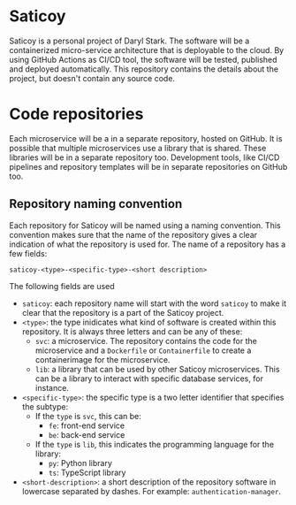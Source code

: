 # Saticoy

Saticoy is a personal project of Daryl Stark. The software will be a containerized micro-service architecture that is deployable to the cloud. By using GitHub Actions as CI/CD tool, the software will be tested, published and deployed automatically. This repository contains the details about the project, but doesn't contain any source code.

# Code repositories

Each microservice will be a in a separate repository, hosted on GitHub. It is possible that multiple microservices use a library that is shared. These libraries will be in a separate repository too. Development tools, like CI/CD pipelines and repository templates will be in separate repositories on GitHub too.

## Repository naming convention

Each repository for Saticoy will be named using a naming convention. This convention makes sure that the name of the repository gives a clear indication of what the repository is used for. The name of a repository has a few fields:

`saticoy-<type>-<specific-type>-<short description>`

The following fields are used

-   `saticoy`: each repository name will start with the word `saticoy` to make it clear that the repository is a part of the Saticoy project.
-   `<type>`: the type inidicates what kind of software is created within this repository. It is always three letters and can be any of these:
    -   `svc`: a microservice. The repository contains the code for the microservice and a `Dockerfile` or `Containerfile` to create a containerimage for the microservice.
    -   `lib`: a library that can be used by other Saticoy microservices. This can be a library to interact with specific database services, for instance.
-   `<specific-type>`: the specific type is a two letter identifier that specifies the subtype:
    -   If the `type` is `svc`, this can be:
        -   `fe`: front-end service
        -   `be`: back-end service
    -   If the `type` is `lib`, this indicates the programming language for the library:
        -   `py`: Python library
        -   `ts`: TypeScript library
-   `<short-description>`: a short description of the repository software in lowercase separated by dashes. For example: `authentication-manager`.